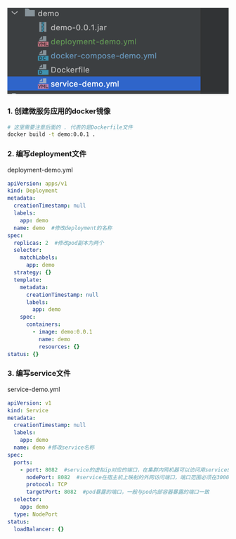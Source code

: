 ![image-20210924211950068](images/image-20210924211950068.png)

### 1. 创建微服务应用的docker镜像

```bash
# 这里需要注意后面的 . 代表的是Dockerfile文件
docker build -t demo:0.0.1 .
```



### 2. 编写deployment文件

deployment-demo.yml

```yaml
apiVersion: apps/v1
kind: Deployment
metadata:
  creationTimestamp: null
  labels:
    app: demo
  name: demo  #修改deployment的名称
spec:
  replicas: 2  #修改pod副本为两个
  selector:
    matchLabels:
      app: demo
  strategy: {}
  template:
    metadata:
      creationTimestamp: null
      labels:
        app: demo
    spec:
      containers:
        - image: demo:0.0.1
          name: demo
          resources: {}
status: {}

```





### 3. 编写service文件

service-demo.yml

```yaml
apiVersion: v1
kind: Service
metadata:
  creationTimestamp: null
  labels:
    app: demo
  name: demo #修改service名称
spec:
  ports:
    - port: 8082  #service的虚拟ip对应的端口，在集群内网机器可以访问用service的虚拟ip加该端口号访问服务
      nodePort: 8082  #service在宿主机上映射的外网访问端口，端口范围必须在30000-32767之间
      protocol: TCP
      targetPort: 8082  #pod暴露的端口，一般与pod内部容器暴露的端口一致
  selector:
    app: demo
  type: NodePort
status:
  loadBalancer: {}
```







































